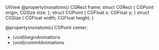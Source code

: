 UIView
@property(nonatomic) CGRect frame;
struct CGRect {
	CGPoint origin;
	CGSize size;
};
struct CGPoint {
	CGFloat x;
	CGFloat y;
}
struct CGSize {
	CGFloat width;
	CGFloat height;
}

@property(nonatomic) CGPoint center;

+ (void)beginAnimations
+ (void)commitAnimations
